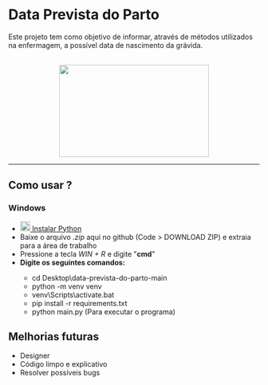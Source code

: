 # Data Prevista do Parto
Este projeto tem como objetivo de informar, através de métodos utilizados na enfermagem, a possível data de nascimento da grávida.

<div align="center">
  <br><img align=center src="https://i.picasion.com/pic91/46166622a59235375c3a43efab7e54cc.gif" width="300" height="185" border="0" />
</div>

___

## Como usar ?

### Windows
<ul>
  <li><a href="https://www.python.org/"><img width=20px src="https://img.icons8.com/color/48/000000/python--v2.png"/> Instalar Python</a>
  <li>Baixe o arquivo <i>.zip</i> aqui no github (Code > DOWNLOAD ZIP) e extraia para a área de trabalho</li>
  <li>Pressione a tecla <i>WIN + R</i> e digite "<b>cmd</b>" </li>
  <li><b>Digite os seguintes comandos:</b></li>
  <ul>
    <li>cd Desktop\data-prevista-do-parto-main</li>
    <li>python -m venv venv</li>
    <li>venv\Scripts\activate.bat</li>
    <li>pip install -r requirements.txt</li>
    <li>python main.py (Para executar o programa)</li></li>
  </ul>
</ul>

## Melhorias futuras

<ul>
  <li>Designer</li>
  <li>Código limpo e explicativo</li>
  <li>Resolver possíveis bugs</li>
</ul>

